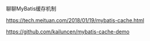 聊聊MyBatis缓存机制

https://tech.meituan.com/2018/01/19/mybatis-cache.html

https://github.com/kailuncen/mybatis-cache-demo